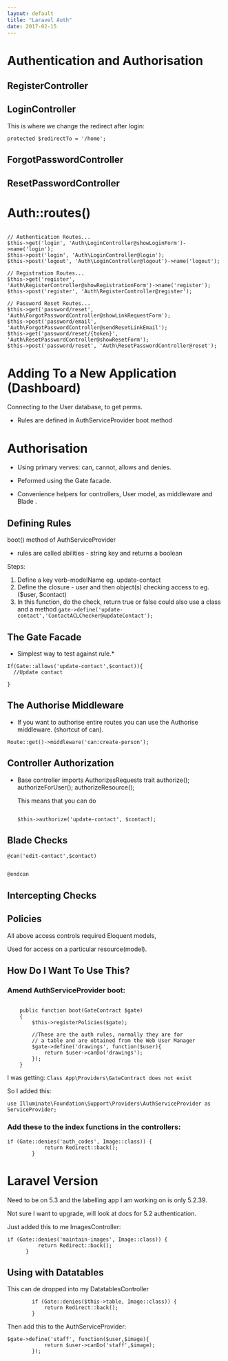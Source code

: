 ```yaml
---
layout: default
title: "Laravel Auth"
date: 2017-02-15
---
```



# Authentication and Authorisation

## RegisterController

## LoginController

This is where we change the redirect after login:
``` 
protected $redirectTo = '/home';

```


## ForgotPasswordController

## ResetPasswordController

# Auth::routes()

```

// Authentication Routes...
$this->get('login', 'Auth\LoginController@showLoginForm')->name('login');
$this->post('login', 'Auth\LoginController@login');
$this->post('logout', 'Auth\LoginController@logout')->name('logout');

// Registration Routes...
$this->get('register', 'Auth\RegisterController@showRegistrationForm')->name('register');
$this->post('register', 'Auth\RegisterController@register');

// Password Reset Routes...
$this->get('password/reset', 'Auth\ForgotPasswordController@showLinkRequestForm');
$this->post('password/email', 'Auth\ForgotPasswordController@sendResetLinkEmail');
$this->get('password/reset/{token}', 'Auth\ResetPasswordController@showResetForm');
$this->post('password/reset', 'Auth\ResetPasswordController@reset');

```


# Adding To a New Application (Dashboard)

Connecting to the User database, to get perms.

* Rules are defined in AuthServiceProvider boot method



# Authorisation


* Using primary verves: can, cannot, allows and denies.

* Peformed using the Gate facade.

* Convenience helpers for controllers, User model, as middleware and Blade .

## Defining Rules

boot() method of AuthServiceProvider

* rules are called abilities - string key and returns a boolean

Steps:

1. Define a key verb-modelName  eg. update-contact
2. Define the closure - user and then object(s) checking access to eg. ($user, $contact)
3. In this function, do the check, return true or false
  could also use a class and a method ``` gate->define('update-contact','ContactACLChecker@updateContact');  ```
  
  
  
## The Gate Facade

* Simplest way to test against rule.*

```
If(Gate::allows('update-contact',$contact)){
  //Update contact

}

```

## The Authorise Middleware

* If you want to authorise entire routes you can use the Authorise middleware. (shortcut of can).

```
Route::get()->middleware('can:create-person');
```

## Controller Authorization

* Base controller imports AuthorizesRequests trait
  authorize();
  authorizeForUser();
  authorizeResource();
  
  This means that you can do
  
  ```
  
  $this->authorize('update-contact', $contact);
  
  ```
  
  
## Blade Checks

```
@can('edit-contact',$contact)
  

@endcan
```

## Intercepting Checks

## Policies

All above access controls required Eloquent models,

Used for access on a particular resource(model).


## How Do I Want To Use This?

### Amend AuthServiceProvider boot:

```

    public function boot(GateContract $gate)
    {
        $this->registerPolicies($gate);

        //These are the auth rules, normally they are for
        // a table and are obtained from the Web User Manager
        $gate->define('drawings', function($user){
            return $user->canDo('drawings');
        });
    }

```

I was getting: ```Class App\Providers\GateContract does not exist ```

So I added this:

```
use Illuminate\Foundation\Support\Providers\AuthServiceProvider as ServiceProvider;

```

### Add these to the index functions in the controllers:

```
if (Gate::denies('auth_codes', Image::class)) {
            return Redirect::back();
        }
```









# Laravel Version

Need to be on 5.3 and the labelling app I am working on is only 5.2.39.

Not sure I want to upgrade, will look at docs for 5.2 authentication.

Just added this to me ImagesController:


```
if (Gate::denies('maintain-images', Image::class)) {
          return Redirect::back();
      }

```






## Using with Datatables

This can de dropped into my DatatablesController

```
        if (Gate::denies($this->table, Image::class)) {
            return Redirect::back();
        }
```

Then add this to the AuthServiceProvider:

```
$gate->define('staff', function($user,$image){
            return $user->canDo('staff',$image);
        });


```







